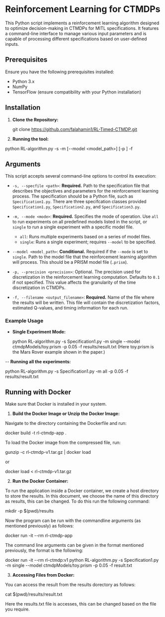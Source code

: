 # Reinforcement Learning for CTMDPs

This Python script implements a reinforcement learning algorithm designed to optimize decision-making in CTMDPs for MITL specifications. It features a command-line interface to manage various input parameters and is capable of processing different specifications based on user-defined inputs.

## Prerequisites

Ensure you have the following prerequisites installed:
- Python 3.x
- NumPy
- TensorFlow (ensure compatibility with your Python installation)


## Installation

1. **Clone the Repository:**
   
   git clone https://github.com/falahamin1/RL-Timed-CTMDP.git

2. **Running the tool:**

python RL-algorithm.py -s <specfile> -m <mode> [--model <model_path>] [-p <precision>] -f <filename>

## Arguments

This script accepts several command-line options to control its execution:

- `-s, --specfile <path>`: **Required.** Path to the specification file that describes the objectives and parameters for the reinforcement learning process. The specification should be a Python file, such as `Specification1.py`. There are three specifcation classes provided `Specification1.py`, `Specification2.py`, and `Specification3.py`.

- `-m, --mode <mode>`: **Required.** Specifies the mode of operation. Use `all` to run experiments on all predefined models listed in the script, or `single` to run a single experiment with a specific model file.
  - `all`: Runs multiple experiments based on a series of model files.
  - `single`: Runs a single experiment; requires `--model` to be specified.

- `--model <model_path>`: **Conditional.** Required if the `--mode` is set to `single`. Path to the model file that the reinforcement learning algorithm will process. This should be a PRISM model file (`.prism`).

- `-p, --precision <precision>`: Optional. The precision used for discretization in the reinforcement learning computation. Defaults to `0.1` if not specified. This value affects the granularity of the time discretization in CTMDPs.

- `-f, --filename <output_filename>`: **Required.** Name of the file where the results will be written. This file will contain the discretization factors, estimated Q-values, and timing information for each run.

### Example Usage

- **Single Experiment Mode:**

  python RL-algorithm.py -s Specification1.py -m single --model ctmdpModels/toy.prism -p 0.05 -f results/result.txt
  (Here toy.prism is the Mars Rover example shown in the paper.)

-- **Running all the experiments:**

  python RL-algorithm.py -s Specification1.py -m all -p 0.05 -f results/result.txt


  ## Running with Docker
  
  Make sure that Docker is installed in your system.

1. **Build the Docker Image or Unzip the Docker Image:**

 Navigate to the directory containing the Dockerfile and run:

docker build -t rl-ctmdp-app .


To load the Docker image from the compressed file, run:


gunzip -c rl-ctmdp-v1.tar.gz | docker load 

or 

docker load < rl-ctmdp-v1.tar.gz



2. **Run the Docker Container:**

To run the application inside a Docker container, we create a host directory to store the results. In this document, we choose the name of this directory as results, this can be changed. To do this run the following command: 

mkdir -p $(pwd)/results

Now the program can be run with the commandline arguments (as mentioned previously) as follows:

docker run -it --rm rl-ctmdp-app

The command line arguments can be given in the format mentioned previously, the format is the following:

docker run -it --rm rl-ctmdp:v1 python RL-algorithm.py -s Specification1.py -m single --model ctmdpModels/toy.prism -p 0.05 -f result.txt

3. **Accessing Files from Docker:**

You can access the result from the results dorectory as follows:

cat $(pwd)/results/result.txt

Here the results.txt file is accesses, this can be changed based on the file you require.




